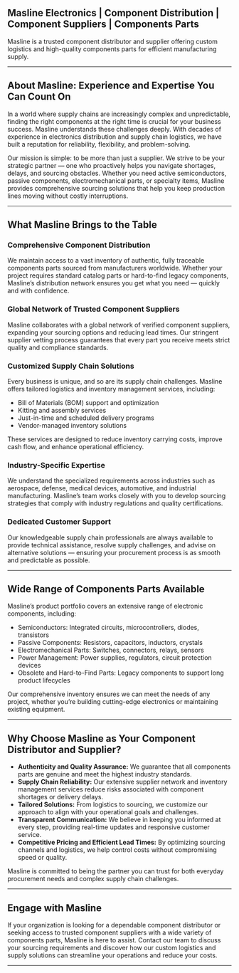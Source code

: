 ## Masline Electronics | Component Distribution | Component Suppliers | Components Parts

Masline is a trusted component distributor and supplier offering custom logistics and high-quality components parts for efficient manufacturing supply.

--------------------------------------------------------------------------------------------------------------------------------------------

## About Masline: Experience and Expertise You Can Count On

In a world where supply chains are increasingly complex and unpredictable, finding the right components at the right time is crucial for your business success. Masline understands these challenges deeply. With decades of experience in electronics distribution and supply chain logistics, we have built a reputation for reliability, flexibility, and problem-solving.

Our mission is simple: to be more than just a supplier. We strive to be your strategic partner — one who proactively helps you navigate shortages, delays, and sourcing obstacles. Whether you need active semiconductors, passive components, electromechanical parts, or specialty items, Masline provides comprehensive sourcing solutions that help you keep production lines moving without costly interruptions.

---

## What Masline Brings to the Table

### Comprehensive Component Distribution  
We maintain access to a vast inventory of authentic, fully traceable components parts sourced from manufacturers worldwide. Whether your project requires standard catalog parts or hard-to-find legacy components, Masline’s distribution network ensures you get what you need — quickly and with confidence.

### Global Network of Trusted Component Suppliers  
Masline collaborates with a global network of verified component suppliers, expanding your sourcing options and reducing lead times. Our stringent supplier vetting process guarantees that every part you receive meets strict quality and compliance standards.

### Customized Supply Chain Solutions  
Every business is unique, and so are its supply chain challenges. Masline offers tailored logistics and inventory management services, including:

- Bill of Materials (BOM) support and optimization  
- Kitting and assembly services  
- Just-in-time and scheduled delivery programs  
- Vendor-managed inventory solutions  

These services are designed to reduce inventory carrying costs, improve cash flow, and enhance operational efficiency.

### Industry-Specific Expertise  
We understand the specialized requirements across industries such as aerospace, defense, medical devices, automotive, and industrial manufacturing. Masline’s team works closely with you to develop sourcing strategies that comply with industry regulations and quality certifications.

### Dedicated Customer Support  
Our knowledgeable supply chain professionals are always available to provide technical assistance, resolve supply challenges, and advise on alternative solutions — ensuring your procurement process is as smooth and predictable as possible.

---------------------------------------------------------------------------------------------------------------------------------------------

## Wide Range of Components Parts Available

Masline’s product portfolio covers an extensive range of electronic components, including:

- Semiconductors: Integrated circuits, microcontrollers, diodes, transistors  
- Passive Components: Resistors, capacitors, inductors, crystals  
- Electromechanical Parts: Switches, connectors, relays, sensors  
- Power Management: Power supplies, regulators, circuit protection devices  
- Obsolete and Hard-to-Find Parts: Legacy components to support long product lifecycles  

Our comprehensive inventory ensures we can meet the needs of any project, whether you’re building cutting-edge electronics or maintaining existing equipment.

---

## Why Choose Masline as Your Component Distributor and Supplier?

- **Authenticity and Quality Assurance:** We guarantee that all components parts are genuine and meet the highest industry standards.  
- **Supply Chain Reliability:** Our extensive supplier network and inventory management services reduce risks associated with component shortages or delivery delays.  
- **Tailored Solutions:** From logistics to sourcing, we customize our approach to align with your operational goals and challenges.  
- **Transparent Communication:** We believe in keeping you informed at every step, providing real-time updates and responsive customer service.  
- **Competitive Pricing and Efficient Lead Times:** By optimizing sourcing channels and logistics, we help control costs without compromising speed or quality.  

Masline is committed to being the partner you can trust for both everyday procurement needs and complex supply chain challenges.

---

## Engage with Masline

If your organization is looking for a dependable component distributor or seeking access to trusted component suppliers with a wide variety of components parts, Masline is here to assist. Contact our team to discuss your sourcing requirements and discover how our custom logistics and supply solutions can streamline your operations and reduce your costs.

---




